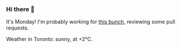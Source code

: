 ### Hi there :wave:

It's Monday! I'm probably working for [this bunch](https://github.com/kohofinancial), reviewing some pull requests.

Weather in Toronto: sunny, at +2°C.

